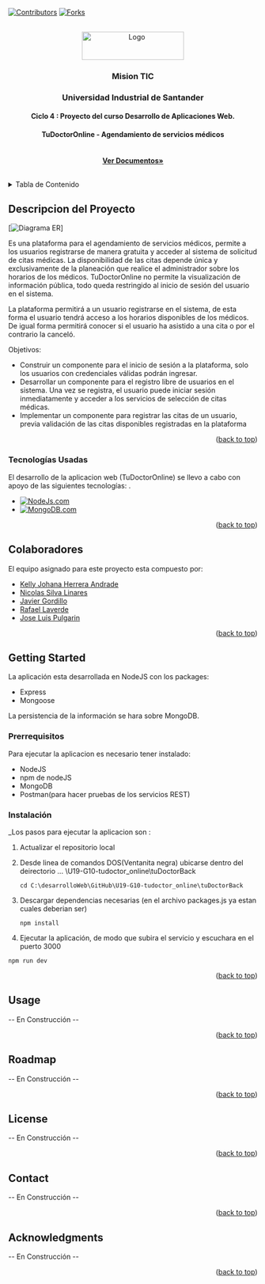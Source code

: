 <a name="readme-top"></a>

[![Contributors][contributors-shield]][contributors-url]
[![Forks][forks-shield]][forks-url]

<!-- PROJECT LOGO -->
<br />
<div align="center">
  <a href="https://github.com/joselpulgarin/consultorio">
    <img src="images/logo.png" alt="Logo" width="206" height="57">
  </a>

  <h3 align="center"> Mision TIC</h3>
  <h3 align="center"> Universidad Industrial de Santander</h3>
  <h4 align="center">Ciclo 4 : Proyecto del curso Desarrollo de Aplicaciones Web.</h4>
  <h4 align="center">TuDoctorOnline - Agendamiento de servicios médicos</h4>

  <p align="center">
    <br />
    <a href="https://github.com/joselpulgarin/consultorio"><strong>Ver Documentos»</strong></a>
    <br />
    <br />
    <!--<a href="https://github.com/joselpulgarin/consultorio">View Demo</a>
    ·
    <a href="https://github.com/joselpulgarin/U19-G10-tudoctor_online/issues">Report Bug</a>
    ·
    <a href="https://github.com/joselpulgarin/U19-G10-tudoctor_online/issues">Request Feature</a>-->
  </p>
</div>

<!-- TABLE OF CONTENTS -->
<details>
  <summary>Tabla de Contenido</summary>
  <ol>
    <li>
      <a href="#descripcion-del-proyecto">Descripcion del proyecto</a>
      <ul>
        <li><a href="#tecnologías-usadas">Tecnologías usadas</a></li>
      </ul>
    </li>
    <li><a href="#colaboradores">Colaboradores</a></li>
    <li>
      <a href="#getting-started">Getting Started</a>
      <ul>
        <li><a href="#Prerrequisitos">Prerrequisitos</a></li>
        <li><a href="#Instalación">Instalación</a></li>
      </ul>
    </li>
    <li><a href="#usage">Uso</a></li>
    <li><a href="#roadmap">Roadmap</a></li>
    <li><a href="#license">License</a></li>
    <li><a href="#contact">Contact</a></li>
    <li><a href="#acknowledgments">Acknowledgments</a></li>
  </ol>
</details>





<!-- ABOUT THE PROJECT -->
## Descripcion del Proyecto
[![Diagrama ER][diagrama-er]]

<!--
[![Product Name Screen Shot][product-screenshot]]
-->
Es una plataforma para el agendamiento de servicios médicos, permite a los usuarios registrarse de manera gratuita y acceder al sistema de solicitud de citas médicas. La disponibilidad de las citas depende única y exclusivamente de la planeación que realice el administrador sobre los horarios de los médicos. TuDoctorOnline no permite la visualización de información pública, todo queda restringido al inicio de sesión del usuario en el sistema.

La plataforma permitirá a un usuario registrarse en el sistema, de esta forma el usuario tendrá acceso a los horarios disponibles de los médicos. De igual forma permitirá conocer si el usuario ha asistido a una cita o por el contrario la canceló.

Objetivos:
* Construir un componente para el inicio de sesión a la plataforma, solo los usuarios con credenciales válidas podrán ingresar.
* Desarrollar un componente para el registro libre de usuarios en el sistema. Una vez se registra, el usuario puede iniciar sesión inmediatamente y acceder a los servicios de selección de citas médicas. 
* Implementar un componente para registrar las citas de un usuario, previa validación de las citas disponibles registradas en la plataforma


<p align="right">(<a href="#readme-top">back to top</a>)</p>



### Tecnologías Usadas

El desarrollo de la aplicacion web (TuDoctorOnline) se llevo a cabo con apoyo de las siguientes tecnologías: .

* [![NodeJs.com][Node.com]][Node-url]
* [![MongoDB.com][Mongo.com]][Mongo-url]
<!--* [![Spring.io][Spring.io]][Spring-url]
* [![Bootstrap.com][Bootstrap.com]][Bootstrap-url]
* [![JQuery.com][JQuery.com]][JQuery-url]
* [![Thymeleaf.org][Thymeleaf.org]][Thymeleaf-url]-->

<p align="right">(<a href="#readme-top">back to top</a>)</p>

<!-- CONTRIBUTING -->
## Colaboradores
El equipo asignado para este proyecto esta compuesto por:

* [Kelly Johana Herrera Andrade](https://github.com/kly-herrera)
* [Nicolas Silva Linares](https://github.com/nsilvali)
* [Javier Gordillo](https://github.com/JavierGordillo)
* [Rafael Laverde](https://github.com/Rafaellaverde)
* [Jose Luis Pulgarin](https://github.com/joselpulgarin)


<p align="right">(<a href="#readme-top">back to top</a>)</p>


<!-- GETTING STARTED -->
## Getting Started
La aplicación esta desarrollada en NodeJS con los packages:
* Express
* Mongoose

La persistencia de la información se hara sobre MongoDB.


### Prerrequisitos
Para ejecutar la aplicacion es necesario tener instalado:
* NodeJS
* npm de nodeJS
* MongoDB
* Postman(para hacer pruebas de los servicios REST)

### Instalación
_Los pasos para ejecutar la aplicacion son :

1. Actualizar el repositorio local
2. Desde linea de comandos DOS(Ventanita negra) ubicarse dentro del deirectorio ... \U19-G10-tudoctor_online\tuDoctorBack

     ```cd C:\desarrolloWeb\GitHub\U19-G10-tudoctor_online\tuDoctorBack ```

3. Descargar dependencias necesarias (en el archivo packages.js ya estan cuales deberian ser)

     ```npm install ```
 
 4. Ejecutar la aplicación, de modo que subira el servicio y escuchara en el puerto 3000

   ```npm run dev ```

<p align="right">(<a href="#readme-top">back to top</a>)</p>



<!-- USAGE EXAMPLES -->
## Usage
-- En Construcción --
<!--
Use this space to show useful examples of how a project can be used. Additional screenshots, code examples and demos work well in this space. You may also link to more resources.

_For more examples, please refer to the [Documentation](https://example.com)_
-->

<p align="right">(<a href="#readme-top">back to top</a>)</p>



<!-- ROADMAP -->
## Roadmap
-- En Construcción --
<!--
- [x] Add Changelog
- [x] Add back to top links
- [ ] Add Additional Templates w/ Examples
- [ ] Add "components" document to easily copy & paste sections of the readme
- [ ] Multi-language Support
    - [ ] Chinese
    - [ ] Spanish

See the [open issues](https://github.com/othneildrew/Best-README-Template/issues) for a full list of proposed features (and known issues).
-->

<p align="right">(<a href="#readme-top">back to top</a>)</p>






<!-- LICENSE -->
## License
-- En Construcción --
<!--
Distributed under the MIT License. See `LICENSE.txt` for more information.
-->

<p align="right">(<a href="#readme-top">back to top</a>)</p>



<!-- CONTACT -->
## Contact
-- En Construcción --
<!--
Your Name - [@your_twitter](https://twitter.com/your_username) - email@example.com

Project Link: [https://github.com/your_username/repo_name](https://github.com/your_username/repo_name)
-->

<p align="right">(<a href="#readme-top">back to top</a>)</p>



<!-- ACKNOWLEDGMENTS -->
## Acknowledgments
-- En Construcción --
<!--
Use this space to list resources you find helpful and would like to give credit to. I've included a few of my favorites to kick things off!

* [Choose an Open Source License](https://choosealicense.com)
* [GitHub Emoji Cheat Sheet](https://www.webpagefx.com/tools/emoji-cheat-sheet)
* [Malven's Flexbox Cheatsheet](https://flexbox.malven.co/)
* [Malven's Grid Cheatsheet](https://grid.malven.co/)
* [Img Shields](https://shields.io)
* [GitHub Pages](https://pages.github.com)
* [Font Awesome](https://fontawesome.com)
* [React Icons](https://react-icons.github.io/react-icons/search)
-->

<p align="right">(<a href="#readme-top">back to top</a>)</p>


<!-- MARKDOWN LINKS & IMAGES -->
[contributors-shield]: https://img.shields.io/github/contributors/joselpulgarin/consultorio.svg?style=for-the-badge
[contributors-url]: https://github.com/joselpulgarin/consultorio/graphs/contributors
[forks-shield]: https://img.shields.io/github/forks/joselpulgarin/consultorio.svg?style=for-the-badge
[forks-url]: https://github.com/joselpulgarin/consultorio/network/members
[product-screenshot]: images/screenshot.png
[diagrama-er]: images/ERDDiagram.png
[Node.com]: https://img.shields.io/badge/NodeJs-339933?style=plastic&logo=node.js&logoColor=white
[Node-url]: https://nodejs.org/en/  
[Spring.io]: https://img.shields.io/badge/Springboot-6DB33F?style=plastic&logo=springboot&logoColor=white
[Spring-url]: https://spring.io/projects/spring-boot/
[Bootstrap.com]: https://img.shields.io/badge/Bootstrap-563D7C?style=plastic&logo=bootstrap&logoColor=white
[Bootstrap-url]: https://getbootstrap.com
[JQuery.com]: https://img.shields.io/badge/jQuery-0769AD?style=plastic&logo=jquery&logoColor=white
[JQuery-url]: https://jquery.com 
[Thymeleaf.org]: https://img.shields.io/badge/Thymeleaf-6DB33F?style=plastic&logo=thymeleaf&logoColor=white
[Thymeleaf-url]: https://www.thymeleaf.org/
[Mongo.com]: https://img.shields.io/badge/MongoDB-47A248?style=plastic&logo=mongodb&logoColor=white
[Mongo-url]: https://www.mongodb.com/